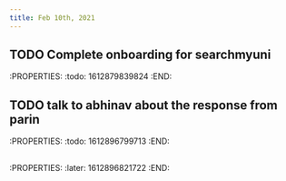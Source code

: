 ```yaml
---
title: Feb 10th, 2021
---
```


## TODO Complete onboarding for searchmyuni
:PROPERTIES:
:todo: 1612879839824
:END:
## TODO talk to abhinav about the response from parin
:PROPERTIES:
:todo: 1612896799713
:END:
##
:PROPERTIES:
:later: 1612896821722
:END:
